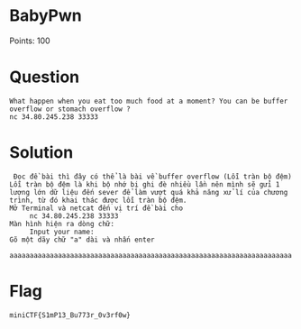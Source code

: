 # BabyPwn
  Points: 100
# Question
    What happen when you eat too much food at a moment? You can be buffer overflow or stomach overflow ?
    nc 34.80.245.238 33333
# Solution
     Đọc đề bài thì đây có thể là bài về buffer overflow (Lỗi tràn bộ đệm)
    Lỗi tràn bộ đệm là khi bộ nhớ bị ghi đè nhiều lần nên mình sẽ gửi 1 lượng lớn dữ liệu đến sever để làm vượt quá khả năng xử lí của chương trình, từ đó khai thác được lỗi tràn bộ đệm.
    Mở Terminal và netcat đến vị trí đề bài cho
         nc 34.80.245.238 33333
    Màn hình hiện ra dòng chữ:
         Input your name:
    Gõ một dãy chữ "a" dài và nhấn enter
         aaaaaaaaaaaaaaaaaaaaaaaaaaaaaaaaaaaaaaaaaaaaaaaaaaaaaaaaaaaaaaaaaaaaaa
   
# Flag
    miniCTF{S1mP13_Bu773r_0v3rf0w}

    
